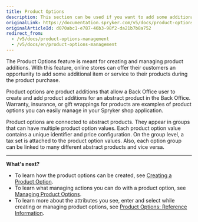 ```yaml
---
title: Product Options
description: This section can be used if you want to add some additional services to your product- gift wrappings, insurance, etc.
originalLink: https://documentation.spryker.com/v5/docs/product-options-management
originalArticleId: d070abc1-e787-46b3-98f2-da21b7b8a752
redirect_from:
  - /v5/docs/product-options-management
  - /v5/docs/en/product-options-management
---
```


The Product Options feature is meant for creating and managing product additions. With this feature, online stores can offer their customers an opportunity to add some additional item or service to their products during the product purchase.

Product options are product additions that allow a Back Office user to create and add product additions for an abstract product in the Back Office. Warranty, insurance, or gift wrappings for products are examples of product options you can easily manage in your Spryker shop application.

Product options are connected to abstract products. They appear in groups that can have multiple product option values. Each product option value contains a unique identifier and price configuration. On the group level, a tax set is attached to the product option values. Also, each option group can be linked to many different abstract products and vice versa.
***
**What's next?**

* To learn how the product options can be created, see [Creating a Product Option](/docs/scos/user/user-guides/{{page.version}}/back-office-user-guide/catalog/product-options/creating-product-options.html).
* To learn what managing actions you can do with a product option, see  [Managing Product Options](/docs/scos/user/user-guides/{{page.version}}/back-office-user-guide/catalog/product-options/managing-product-options.html).
* To learn more about the attributes you see, enter and select while creating or managing product options, see [Product Options: Reference Information](/docs/scos/user/user-guides/{{page.version}}/back-office-user-guide/catalog/product-options/references/product-options-reference-information.html).
